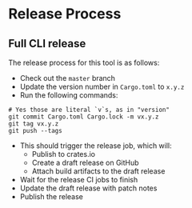 # Release Process

## Full CLI release

The release process for this tool is as follows:

- Check out the `master` branch
- Update the version number in `Cargo.toml` to `x.y.z`
- Run the following commands:

```
# Yes those are literal `v`s, as in "version"
git commit Cargo.toml Cargo.lock -m vx.y.z
git tag vx.y.z
git push --tags
```

- This should trigger the release job, which will:
  - Publish to crates.io
  - Create a draft release on GitHub
  - Attach build artifacts to the draft release
- Wait for the release CI jobs to finish
- Update the draft release with patch notes
- Publish the release
